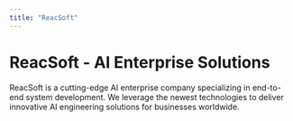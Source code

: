 ```yaml
---
title: "ReacSoft"
---
```


# ReacSoft - AI Enterprise Solutions

ReacSoft is a cutting-edge AI enterprise company specializing in end-to-end system development. We leverage the newest technologies to deliver innovative AI engineering solutions for businesses worldwide.
